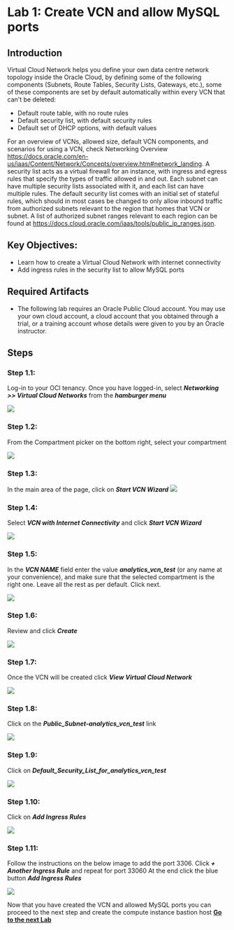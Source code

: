 # Lab 1: Create VCN and allow MySQL ports

## Introduction

Virtual Cloud Network helps you define your own data centre network topology inside the Oracle Cloud, by defining some of the following components (Subnets, Route Tables, Security Lists, Gateways, etc.), some of these components are set by default automatically within every VCN that can't be deleted:
 - Default route table, with no route rules
 - Default security list, with default security rules
 - Default set of DHCP options, with default values
  
For an overview of VCNs, allowed size, default VCN components, and scenarios for using a VCN, check Networking Overview https://docs.oracle.com/en-us/iaas/Content/Network/Concepts/overview.htm#network_landing.
A security list acts as a virtual firewall for an instance, with ingress and egress rules that specify the types of traffic allowed in and out. Each subnet can have multiple security lists associated with it, and each list can have multiple rules. 
The default security list comes with an initial set of stateful rules, which should in most cases be changed to only allow inbound traffic from authorized subnets relevant to the region that homes that VCN or subnet. A list of authorized subnet ranges relevant to each region can be found at https://docs.cloud.oracle.com/iaas/tools/public_ip_ranges.json.

## Key Objectives:

- Learn how to create a Virtual Cloud Network with internet connectivity 
- Add ingress rules in the security list to allow MySQL ports

## Required Artifacts

- The following lab requires an Oracle Public Cloud account. You may use your own cloud account, a cloud account that you obtained through a trial, or a training account whose details were given to you by an Oracle instructor.

## Steps

### **Step 1.1:**
 Log-in to your OCI tenancy. Once you have logged-in, select _**Networking >> Virtual Cloud Networks**_ from the _**hamburger menu**_

![](./images/HW1_vcn.png)

### **Step 1.2:**
 From the Compartment picker on the bottom right, select your compartment

![](./images/HW1b_vcn.png)

### **Step 1.3:** 
 In the main area of the page, click on _**Start VCN Wizard**_
![](./images/HW2_vcn.png)

### **Step 1.4:** 
 Select _**VCN with Internet Connectivity**_ and click _**Start VCN Wizard**_

![](./images/HW3_vcn.png)

### **Step 1.5:**
 In the _**VCN NAME**_ field enter the value _**analytics_vcn_test**_ (or any name at your convenience), and make sure that the selected compartment is the right one. Leave all the rest as per default. Click next.

![](./images/HW4_vcn.png)

### **Step 1.6:** 
 Review and click _**Create**_

![](./images/HW5_vcn.png)

### **Step 1.7:** 
 Once the VCN will be created click _**View Virtual Cloud Network**_

![](./images/HW6_vcn.png)

### **Step 1.8:** 
 Click on the _**Public_Subnet-analytics_vcn_test**_ link

![](./images/HW7_vcn.png)

### **Step 1.9:** 
 Click on _**Default_Security_List_for_analytics_vcn_test**_

![](./images/HW8_vcn.png)

### **Step 1.10:** 
 Click on _**Add Ingress Rules**_

![](./images/HW9_vcn.png)

### **Step 1.11:**
 Follow the instructions on the below image to add the port 3306.
Click _**+ Another Ingress Rule**_ and repeat for port 33060
At the end click the blue button _**Add Ingress Rules**_

![](./images/HW10_vcn.png)

Now that you have created the VCN and allowed MySQL ports you can proceed to the next step and create the compute instance bastion host
**[Go to the next Lab](Lab2.md)**
